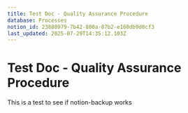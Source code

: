```yaml
---
title: Test Doc - Quality Assurance Procedure
database: Processes
notion_id: 23880979-7b42-800a-87b2-e160db9d0cf3
last_updated: 2025-07-29T14:35:12.103Z
---
```


# Test Doc - Quality Assurance Procedure


This is a test to see if notion-backup works

